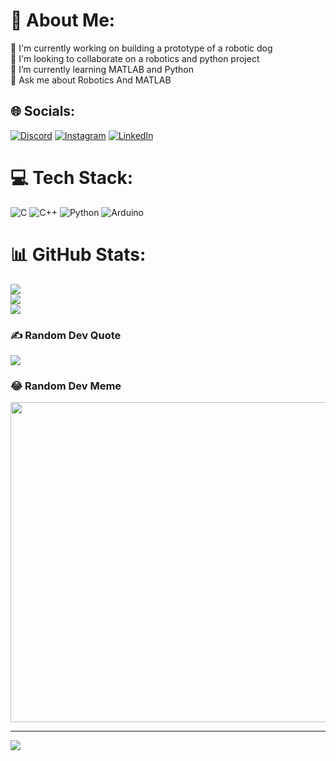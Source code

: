 # 💫 About Me:
🔭 I'm currently working on building a prototype of a robotic dog<br>👯 I'm looking to collaborate on a robotics and python project<br>🌱 I’m currently learning MATLAB and Python<br>💬 Ask me about Robotics And MATLAB<br>


## 🌐 Socials:
[![Discord](https://img.shields.io/badge/Discord-%237289DA.svg?logo=discord&logoColor=white)](https://discord.gg/M3B#8785) [![Instagram](https://img.shields.io/badge/Instagram-%23E4405F.svg?logo=Instagram&logoColor=white)](https://instagram.com/m.ekrembdr) [![LinkedIn](https://img.shields.io/badge/LinkedIn-%230077B5.svg?logo=linkedin&logoColor=white)](https://linkedin.com/in/mekrembedir) 

# 💻 Tech Stack:
![C](https://img.shields.io/badge/c-%2300599C.svg?style=for-the-badge&logo=c&logoColor=white) ![C++](https://img.shields.io/badge/c++-%2300599C.svg?style=for-the-badge&logo=c%2B%2B&logoColor=white) ![Python](https://img.shields.io/badge/python-3670A0?style=for-the-badge&logo=python&logoColor=ffdd54) ![Arduino](https://img.shields.io/badge/-Arduino-00979D?style=for-the-badge&logo=Arduino&logoColor=white)
# 📊 GitHub Stats:
![](https://github-readme-stats.vercel.app/api?username=MEkrembedir&theme=tokyonight&hide_border=false&include_all_commits=true&count_private=false)<br/>
![](https://github-readme-streak-stats.herokuapp.com/?user=MEkrembedir&theme=tokyonight&hide_border=false)<br/>
![](https://github-readme-stats.vercel.app/api/top-langs/?username=MEkrembedir&theme=tokyonight&hide_border=false&include_all_commits=true&count_private=false&layout=compact)

### ✍️ Random Dev Quote
![](https://quotes-github-readme.vercel.app/api?type=horizontal&theme=radical)

### 😂 Random Dev Meme
<img src="https://rm.up.railway.app/" width="512px"/>

---
[![](https://visitcount.itsvg.in/api?id=MEkrembedir&icon=0&color=0)](https://visitcount.itsvg.in)

<!-- Proudly created with GPRM ( https://gprm.itsvg.in ) -->
